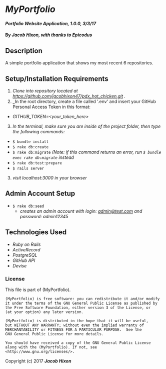 # _MyPortfolio_

#### _Portfolio Website Application, 1.0.0, 3/3/17_

#### By _Jacob Hixon, with thanks to Epicodus_

## Description

A simple portfolio application that shows my most recent 6 repositories.

## Setup/Installation Requirements

1. _Clone into repository located at https://github.com/jacobhixon47/pdx_hot_chicken.git ._
2. _In the root directory, create a file called '.env' and insert your GitHub Personal Access Token in this format:
  * _GITHUB_TOKEN=<your_token_here>_
3. _In the terminal, make sure you are inside of the project folder, then type the following commands:_
  * `$ bundle install`
  * `$ rake db:create`
  * `$ rake db:migrate` _(Note: if this command returns an error, run `$ bundle exec rake db:migrate` instead_
  * `$ rake db:test:prepare`
  * `$ rails server`
3. _visit localhost:3000 in your browser_

## Admin Account Setup

* `$ rake db:seed`
  * _creates an admin account with login: admin@test.com and password: admin12345_

## Technologies Used

* _Ruby on Rails_
* _ActiveRecord_
* _PostgreSQL_
* _GitHub API_
* _Devise_

### License

This file is part of (MyPortfolio).

    (MyPortfolio) is free software: you can redistribute it and/or modify
    it under the terms of the GNU General Public License as published by
    the Free Software Foundation, either version 3 of the License, or
    (at your option) any later version.

    (MyPortfolio) is distributed in the hope that it will be useful,
    but WITHOUT ANY WARRANTY; without even the implied warranty of
    MERCHANTABILITY or FITNESS FOR A PARTICULAR PURPOSE.  See the
    GNU General Public License for more details.

    You should have received a copy of the GNU General Public License
    along with the (MyPortfolio). If not, see <http://www.gnu.org/licenses/>.

Copyright (c) 2017 **_Jacob Hixon_**
